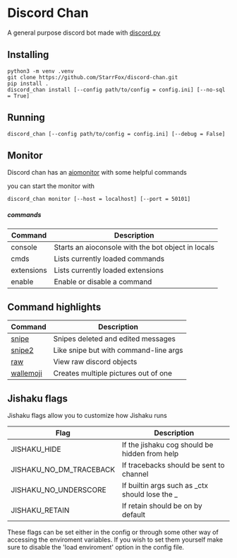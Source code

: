 # Discord Chan
A general purpose discord bot made with [discord.py](https://github.com/Rapptz/discord.py)

## Installing
```shell script
python3 -m venv .venv
git clone https://github.com/StarrFox/discord-chan.git
pip install .
discord_chan install [--config path/to/config = config.ini] [--no-sql = True]
```

## Running
```shell script
discord_chan [--config path/to/config = config.ini] [--debug = False]
```

## Monitor
Discord chan has an [aiomonitor](https://pypi.org/projects/aiomonitor) with some helpful commands

you can start the monitor with
```shell script
discord_chan monitor [--host = localhost] [--port = 50101]
```
##### commands
Command | Description
--- | ---
console | Starts an aioconsole with the bot object in locals
cmds | Lists currently loaded commands
extensions | Lists currently loaded extensions
enable | Enable or disable a command

## Command highlights
Command | Description
--- | ---
[snipe][snipe] | Snipes deleted and edited messages
[snipe2][snipe] | Like snipe but with command-line args
[raw][info] | View raw discord objects
[wallemoji][wallemojis] | Creates multiple pictures out of one

## Jishaku flags
Jishaku flags allow you to customize how Jishaku runs

Flag | Description
--- | ---
JISHAKU_HIDE | If the jishaku cog should be hidden from help
JISHAKU_NO_DM_TRACEBACK | If tracebacks should be sent to channel
JISHAKU_NO_UNDERSCORE | If builtin args such as _ctx should lose the _
JISHAKU_RETAIN | If retain should be on by default

These flags can be set either in the config or through some other way of accessing
the enviroment variables.
If you wish to set them yourself make sure to disable the 'load enviroment' option
in the config file.

[wallemojis]: /discord_chan/extensions/commands/images.py
[info]: /discord_chan/extensions/commands/meta.py
[snipe]: /discord_chan/extensions/commands/snipe.py